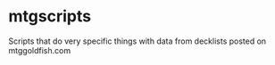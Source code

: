 # mtgscripts
Scripts that do very specific things with data from decklists posted on mtggoldfish.com
